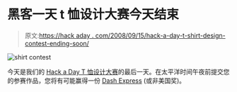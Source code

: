 # 黑客一天 t 恤设计大赛今天结束

> 原文:[https://hack aday . com/2008/09/15/hack-a-day-t-shirt-design-contest-ending-soon/](https://hackaday.com/2008/09/15/hack-a-day-t-shirt-design-contest-ending-soon/)

![](../Images/7be0d08960024e99f30ca5978057964c.png "shirt contest")

今天是我们的 [Hack a Day T 恤设计大赛](http://hackaday.com/2008/08/18/hack-a-day-t-shirt-design-contest/)的最后一天。在太平洋时间午夜前提交您的参赛作品，您将有可能赢得一份 [Dash Express](http://www.mahalo.com/Dash_Express) (或非美国奖)。